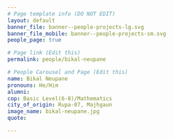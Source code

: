 ```yaml
---
# Page template info (DO NOT EDIT)
layout: default
banner_file: banner--people-projects-lg.svg
banner_file_mobile: banner--people-projects-sm.svg
people_page: true

# Page link (Edit this)
permalink: people/bikal-neupane

# People Carousel and Page (Edit this)
name: Bikal Neupane
pronouns: He/Him
alumni: 
cop: Basic Level(6-8)/Mathematics
city_of_origin: Rupa-07, Majhgaun
image_name: bikal-neupane.jpg
quote: 

---
```

